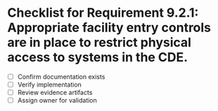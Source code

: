 # Checklist for Requirement 9.2.1: Appropriate facility entry controls are in place to restrict physical access to systems in the CDE.

- [ ] Confirm documentation exists
- [ ] Verify implementation
- [ ] Review evidence artifacts
- [ ] Assign owner for validation
